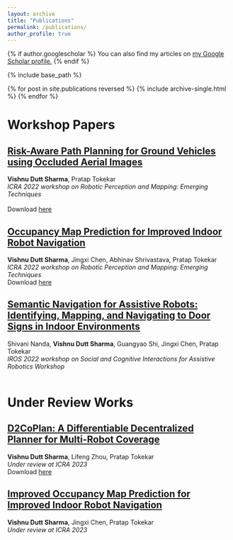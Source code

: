 ```yaml
---
layout: archive
title: "Publications"
permalink: /publications/
author_profile: true
---
```


{% if author.googlescholar %}
  You can also find my articles on <u><a href="{{author.googlescholar}}">my Google Scholar profile</a>.</u>
{% endif %}

{% include base_path %}

{% for post in site.publications reversed %}
  {% include archive-single.html %}
{% endfor %}

# Workshop Papers

## **[Risk-Aware Path Planning for Ground Vehicles using Occluded Aerial Images](https://arxiv.org/pdf/2104.11709.pdf)**<br/>
<b>Vishnu Dutt Sharma</b>, Pratap Tokekar<br/>
<i>ICRA 2022 workshop on Robotic Perception and Mapping: Emerging Techniques</i><br/><br/>
Download [here](https://arxiv.org/pdf/2104.11709.pdf)

## **[Occupancy Map Prediction for Improved Indoor Robot Navigation](https://arxiv.org/pdf/2203.04177.pdf)**<br/>
<b>Vishnu Dutt Sharma</b>, Jingxi Chen, Abhinav Shrivastava, Pratap Tokekar<br/> 
<i>ICRA 2022 workshop on Robotic Perception and Mapping: Emerging Techniques</i><br/>
Download [here](https://arxiv.org/pdf/2203.04177.pdf)

## **[Semantic Navigation for Assistive Robots: Identifying, Mapping, and Navigating to Door Signs in Indoor Environments](https://vishnuduttsharma.github.io/publications/)**<br/>
Shivani Nanda, <b>Vishnu Dutt Sharma</b>, Guangyao Shi, Jingxi Chen, Pratap Tokekar<br/>
<i>IROS 2022 workshop on Social and Cognitive Interactions for Assistive Robotics Workshop</i><br/><br/>

# Under Review Works

## **[D2CoPlan: A Differentiable Decentralized Planner for Multi-Robot Coverage](https://arxiv.org/pdf/2209.09292v1.pdf)**<br/>
<b>Vishnu Dutt Sharma</b>, Lifeng Zhou, Pratap Tokekar<br/>
<i>Under review at ICRA 2023</i><br/> 
Download [here](https://arxiv.org/pdf/2209.09292v1.pdf)

## **[Improved Occupancy Map Prediction for Improved Indoor Robot Navigation](https://vishnuduttsharma.github.io/publications/)**<br/>
<b>Vishnu Dutt Sharma</b>, Jingxi Chen, Pratap Tokekar<br/>
<i>Under review at ICRA 2023</i><br/> 


